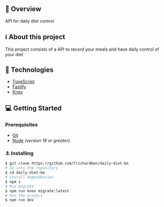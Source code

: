 ## :construction: Overview

API for daily diet control

## ℹ️ About this project

This project consists of a API to record your meals and have daily control of your diet

## 📝 Technologies

- [TypeScript](https://www.typescriptlang.org/)
- [Fastify](https://fastify.dev/)
- [Knex](https://knexjs.org/)

## :computer: Getting Started

### Prerequisites

- [Git](https://git-scm.com/downloads)
- [Node](https://nodejs.org/en/download/) _(version 18 or greater)_.

### :anchor: Installing

```bash
$ git clone https://github.com/frichardben/daily-diet-be
# Go into the repository
$ cd daily-diet-be
# Install dependencies
$ npm i
# Run migrate
$ npm run knex migrate:latest
# Run the project
$ npm run dev
```